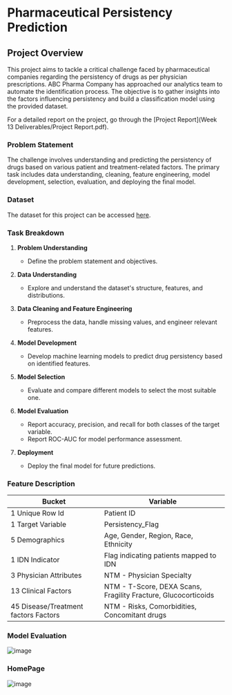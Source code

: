 # Pharmaceutical Persistency Prediction

## Project Overview

This project aims to tackle a critical challenge faced by pharmaceutical companies regarding the persistency of drugs as per physician prescriptions. ABC Pharma Company has approached our analytics team to automate the identification process. The objective is to gather insights into the factors influencing persistency and build a classification model using the provided dataset.

For a detailed report on the project, go through the [Project Report](Week 13 Deliverables/Project Report.pdf).

### Problem Statement

The challenge involves understanding and predicting the persistency of drugs based on various patient and treatment-related factors. The primary task includes data understanding, cleaning, feature engineering, model development, selection, evaluation, and deploying the final model.

### Dataset

The dataset for this project can be accessed [here]([Dataset_Link](https://drive.google.com/file/d/1P_oMc6gOBlhw6dY5PxaqxV2swdHMUooK/view)).

### Task Breakdown

1. **Problem Understanding**
   - Define the problem statement and objectives.
  
2. **Data Understanding**
   - Explore and understand the dataset's structure, features, and distributions.
  
3. **Data Cleaning and Feature Engineering**
   - Preprocess the data, handle missing values, and engineer relevant features.
  
4. **Model Development**
   - Develop machine learning models to predict drug persistency based on identified features.
  
5. **Model Selection**
   - Evaluate and compare different models to select the most suitable one.

6. **Model Evaluation**
   - Report accuracy, precision, and recall for both classes of the target variable.
   - Report ROC-AUC for model performance assessment.

7. **Deployment**
   - Deploy the final model for future predictions.

### Feature Description

| Bucket | Variable |
|--------|----------|
| 1 Unique Row Id | Patient ID |
| 1 Target Variable | Persistency_Flag |
| 5 Demographics | Age, Gender, Region, Race, Ethnicity |
| 1 IDN Indicator | Flag indicating patients mapped to IDN |
| 3 Physician Attributes | NTM - Physician Specialty |
| 13 Clinical Factors | NTM - T-Score, DEXA Scans, Fragility Fracture, Glucocorticoids |
| 45 Disease/Treatment factors Factors | NTM - Risks, Comorbidities, Concomitant drugs | 

### Model Evaluation

![image](https://github.com/Ashish-Sasna/Healthcare-Project/assets/96835311/b98b7458-323f-4089-8e91-2f0d4e5a2bb5)

### HomePage

![image](https://github.com/Ashish-Sasna/Healthcare-Project/assets/96835311/4010e127-2aff-4698-88d8-6bbe87160e73)

